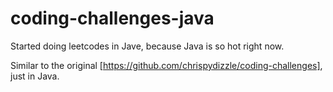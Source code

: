 # coding-challenges-java
Started doing leetcodes in Jave, because Java is so hot right now.


Similar to the original [https://github.com/chrispydizzle/coding-challenges], just in Java.
